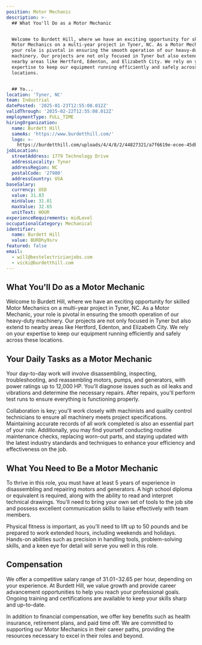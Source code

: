 ```yaml
---
position: Motor Mechanic
description: >-
  ## What You'll Do as a Motor Mechanic


  Welcome to Burdett Hill, where we have an exciting opportunity for skilled
  Motor Mechanics on a multi-year project in Tyner, NC. As a Motor Mechanic,
  your role is pivotal in ensuring the smooth operation of our heavy-duty
  machinery. Our projects are not only focused in Tyner but also extend to
  nearby areas like Hertford, Edenton, and Elizabeth City. We rely on your
  expertise to keep our equipment running efficiently and safely across these
  locations.


  ## Yo...
location: 'Tyner, NC'
team: Industrial
datePosted: '2025-01-23T12:55:08.012Z'
validThrough: '2025-02-22T12:55:08.012Z'
employmentType: FULL_TIME
hiringOrganization:
  name: Burdett Hill
  sameAs: 'https://www.burdetthill.com/'
  logo: >-
    https://burdetthill.com/uploads/4/4/8/2/44827321/a7f6619e-ecee-45db-ac13-7b1bffe6602c-4-5005-c.jpeg
jobLocation:
  streetAddress: 1779 Technology Drive
  addressLocality: Tyner
  addressRegion: NC
  postalCode: '27980'
  addressCountry: USA
baseSalary:
  currency: USD
  value: 31.83
  minValue: 31.01
  maxValue: 32.65
  unitText: HOUR
experienceRequirements: midLevel
occupationalCategory: Mechanical
identifier:
  name: Burdett Hill
  value: BURDhy9srv
featured: false
email:
  - will@bestelectricianjobs.com
  - vicki@burdetthill.com
---
```




## What You'll Do as a Motor Mechanic

Welcome to Burdett Hill, where we have an exciting opportunity for skilled Motor Mechanics on a multi-year project in Tyner, NC. As a Motor Mechanic, your role is pivotal in ensuring the smooth operation of our heavy-duty machinery. Our projects are not only focused in Tyner but also extend to nearby areas like Hertford, Edenton, and Elizabeth City. We rely on your expertise to keep our equipment running efficiently and safely across these locations.

## Your Daily Tasks as a Motor Mechanic

Your day-to-day work will involve disassembling, inspecting, troubleshooting, and reassembling motors, pumps, and generators, with power ratings up to 12,000 HP. You'll diagnose issues such as oil leaks and vibrations and determine the necessary repairs. After repairs, you'll perform test runs to ensure everything is functioning properly.

Collaboration is key; you'll work closely with machinists and quality control technicians to ensure all machinery meets project specifications. Maintaining accurate records of all work completed is also an essential part of your role. Additionally, you may find yourself conducting routine maintenance checks, replacing worn-out parts, and staying updated with the latest industry standards and techniques to enhance your efficiency and effectiveness on the job.

## What You Need to Be a Motor Mechanic

To thrive in this role, you must have at least 5 years of experience in disassembling and repairing motors and generators. A high school diploma or equivalent is required, along with the ability to read and interpret technical drawings. You'll need to bring your own set of tools to the job site and possess excellent communication skills to liaise effectively with team members.

Physical fitness is important, as you'll need to lift up to 50 pounds and be prepared to work extended hours, including weekends and holidays. Hands-on abilities such as precision in handling tools, problem-solving skills, and a keen eye for detail will serve you well in this role.

## Compensation

We offer a competitive salary range of $31.01-$32.65 per hour, depending on your experience. At Burdett Hill, we value growth and provide career advancement opportunities to help you reach your professional goals. Ongoing training and certifications are available to keep your skills sharp and up-to-date.

In addition to financial compensation, we offer key benefits such as health insurance, retirement plans, and paid time off. We are committed to supporting our Motor Mechanics in their career paths, providing the resources necessary to excel in their roles and beyond.